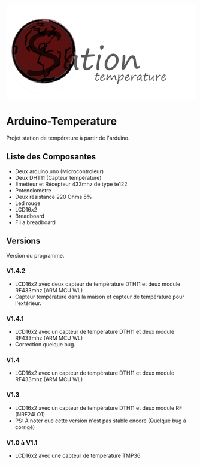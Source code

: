![Math logo](logo1.png)

# Arduino-Temperature

Projet station de température à partir de l'arduino.

## Liste des Composantes

* Deux arduino uno (Microcontroleur)
* Deux DHT11 (Capteur température)
* Émetteur et Récepteur 433mhz de type te122
* Potenciomètre
* Deux résistance 220 Ohms 5%
* Led rouge
* LCD16x2
* Breadboard
* Fil a breadboard

## Versions

Version du programme.

### V1.4.2

* LCD16x2 avec deux capteur de température DTH11 et deux module RF433mhz (ARM MCU WL)
* Capteur température dans la maison et capteur de température pour l'extérieur.


### V1.4.1

* LCD16x2 avec un capteur de température DTH11 et deux module RF433mhz (ARM MCU WL)
* Correction quelque bug.

### V1.4

* LCD16x2 avec un capteur de température DTH11 et deux module RF433mhz (ARM MCU WL)

### V1.3

* LCD16x2 avec un capteur de température DTH11 et deux module RF (NRF24LO1)
* PS: À noter que cette version n'est pas stable encore (Quelque bug à corrigé)

### V1.0 à V1.1 

* LCD16x2 avec une capteur de température TMP36

